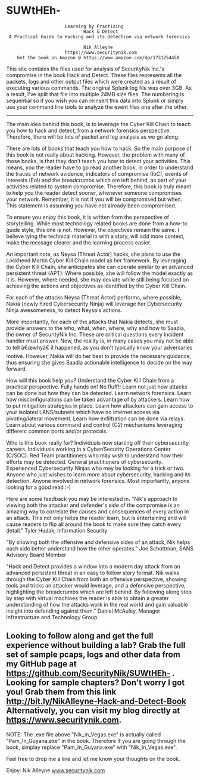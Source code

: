 # SUWtHEh-
                          Learning by Practising 
                                 Hack & Detect 
     A Practical Guide to Hacking and its Detection via network forensics
                                  
                                 Nik Alleyne        
                          https://www.securitynik.com
        Get the book on Amazon @ https://www.amazon.com/dp/1731254458
                   
This site contains the files used for analysis of SecurityNik Inc.'s compromise in the book Hack and Detect. These files represents all the packets, logs and other output files which were created as a result of executing various commands. The original Splunk log file was over 3GB. As a result, I've split that file into multiple 24MB size files. The numbering is sequential so if you wish you can reinsert this data into Splunk or simply use your command line tools to analyze the event files one after the other.

---------------------------------------------------------------------------------------------------------------
The main idea behind this book, is to leverage the Cyber Kill Chain to teach you how to hack and detect, from a network forensics perspective. Therefore, there will be lots of packet and log analysis as we go along. 

There are lots of books that teach you how to hack. So the main purpose of this book is not really about hacking. However, the problem with many of those books, is that they don't teach you how to detect your activities. This means, you the reader have to go read another book, in order to understand the traces of network evidence, indicators of compromise (IoC), events of interests (EoI) and the breadcrumbs which are left behind, as part of your activities related to system compromise. Therefore, this book is truly meant to help you the reader detect sooner, whenever someone compromises your network. Remember, it is not if you will be compromised but when. This statement is assuming you have not already been compromised. 

To ensure you enjoy this book, it is written from the perspective of storytelling. While most technology related books are done from a how-to guide style, this one is not. However, the objectives remain the same. I believe tying the technical material in with a story, will add more context, make the message clearer and the learning process easier.

An important note, as Neysa (Threat Actor) hacks, she plans to use the Lockheed Martin Cyber Kill Chain model as her framework. By leveraging the Cyber Kill Chain, she anticipates she can operate similar to an advanced persistent threat (APT). Where possible, she will follow the model exactly as it is. However, where needed, she may deviate while still being focused on achieving the actions and objectives as identified by the Cyber Kill Chain.

For each of the attacks Neysa (Threat Actor) performs, where possible, Nakia (newly hired Cybersecurity Ninja) will leverage her Cybersecurity Ninja awesomeness, to detect Neysa's actions. 

More importantly, for each of the attacks that Nakia detects, she must provide answers to the who, what, when, where, why and how to Saadia, the owner of SecurityNik Inc. These are critical questions every incident handler must answer. Now, the reality is, in many cases you may not be able to tell â€œwhyâ€ it happened, as you don't typically know your adversaries motive. However, Nakia will do her best to provide the necessary guidance, thus ensuring she gives Saadia actionable intelligence to decide on the way forward. 


How will this book help you?
Understand the Cyber Kill Chain from a practical perspective. Fully hands on! No fluff!!
Learn not just how attacks can be done but how they can be detected.
Learn network forensics.
Learn how misconfigurations can be taken advantage of by attackers.
Learn how to put mitigation strategies in place.
Learn how attackers can gain access to your isolated LANS/subnets which have no internet access via pivoting/lateral movement.
Learn how exfiltration can be done via relays.
Learn about various command and control (C2) mechanisms leveraging different common ports and/or protocols.


Who is this book really for?
Individuals now starting off their cybersecurity careers.
Individuals working in a Cyber/Security Operations Center (C/SOC).
Red Team practitioners who may wish to understand how their efforts may be detected.
General practitioners of cybersecurity.
Experienced Cybersecurity Ninjas who may be looking for a trick or two.
Anyone who just wishes to learn more about cybersecurity, hacking and its detection.
Anyone involved in network forensics.
Most importantly, anyone looking for a good read :-)


Here are some feedback you may be interested in.
"Nik's approach to viewing both the attacker and defender's side of the compromise is an amazing way to correlate the causes and consequences of every action in an attack. This not only helps the reader learn, but is entertaining and will cause readers to flip all around the book to make sure they catch every detail." 
Tyler Hudak, Information Security

"By showing both the offensive and defensive sides of an attack, Nik helps each side better understand how the other operates." 
Joe Schottman, SANS Advisory Board Member

"Hack and Detect provides a window into a modern day attack from an advanced persistent threat in an easy to follow story format. Nik walks through the Cyber Kill Chain from both an offensive perspective, showing tools and tricks an attacker would leverage, and a defensive perspective, highlighting the breadcrumbs which are left behind. By following along step by step with virtual machines the reader is able to obtain a greater understanding of how the attacks work in the real world and gain valuable insight into defending against them." 
Daniel McAuley, Manager Infrastructure and Technology Group


Looking to follow along and get the full experience without building a lab?
Grab the full set of sample pcaps, logs and other data from my GitHub page at https://github.com/SecurityNik/SUWtHEh- 
. 
Looking for sample chapters? Don't worry I got you!
Grab them from this link http://bit.ly/NikAlleyne-Hack-and-Detect-Book
Alternatively, you can visit my blog directly at https://www.securitynik.com.
---------------------------------------------------------------------------------------------------------------

NOTE: The .exe file above "Nik_in_Vegas.exe" is actually called "Pam_In_Guyana.exe" in the book. Therefore if you are going through the book, simplay replace "Pam_In_Guyana.exe" with "Nik_In_Vegas.exe". 

Feel free to drop me a line and let me know your thoughts on the book.

Enjoy: 
Nik Alleyne
www.securitynik.com
